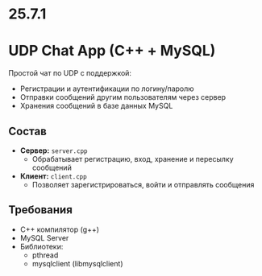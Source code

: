 # 25.7.1
# UDP Chat App (C++ + MySQL)

Простой чат по UDP с поддержкой:
- Регистрации и аутентификации по логину/паролю
- Отправки сообщений другим пользователям через сервер
- Хранения сообщений в базе данных MySQL

## Состав
- **Сервер:** `server.cpp`  
  - Обрабатывает регистрацию, вход, хранение и пересылку сообщений
- **Клиент:** `client.cpp`  
  - Позволяет зарегистрироваться, войти и отправлять сообщения

## Требования
- C++ компилятор (g++)
- MySQL Server
- Библиотеки:
  - pthread
  - mysqlclient (libmysqlclient)

